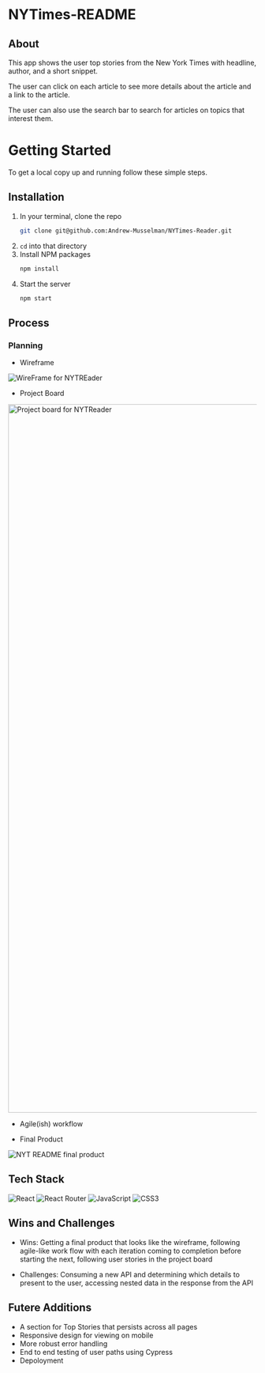 # NYTimes-README

## About

This app shows the user top stories from the New York Times with headline, author, and a short snippet. 
    
The user can click on each article to see more details about the article and a link to the article.

The user can also use the search bar to search for articles on topics that interest them.

# Getting Started
To get a local copy up and running follow these simple steps.

## Installation

1. In your terminal, clone the repo
   ```sh
   git clone git@github.com:Andrew-Musselman/NYTimes-Reader.git
   ```
2. `cd` into that directory
3. Install NPM packages
   ```sh
   npm install
   ```
4. Start the server
   ```sh
   npm start
   ``` 

## Process

### Planning
    
- Wireframe

![WireFrame for NYTREader](https://user-images.githubusercontent.com/92277979/171894830-d97f0c8f-5491-4619-9567-7c00e2afd4b7.png)

- Project Board

<img width="1434" alt="Project board for NYTReader" src="https://user-images.githubusercontent.com/92277979/171893623-d38bfda4-49ae-4d26-bdb3-a1a5cf06611c.png">

- Agile(ish) workflow

- Final Product

![NYT README final product](https://user-images.githubusercontent.com/92277979/171896309-2357bb50-cca2-4e6e-86da-e32943cc735c.png)

## Tech Stack

![React](https://img.shields.io/badge/react-%2320232a.svg?style=for-the-badge&logo=react&logoColor=%purple)
![React Router](https://img.shields.io/badge/React_Router-CA4245?style=for-the-badge&logo=react-router&logoColor=white)
![JavaScript](https://img.shields.io/badge/javascript-%23323330.svg?style=for-the-badge&logo=javascript&logoColor=%23F7DF1E)
![CSS3](https://img.shields.io/badge/css3-%231572B6.svg?style=for-the-badge&logo=css3&logoColor=white)

## Wins and Challenges

- Wins: Getting a final product that looks like the wireframe, following agile-like work flow with each iteration coming to completion before starting the next, following user stories in the project board

- Challenges: Consuming a new API and determining which details to present to the user, accessing nested data in the response from the API

## Futere Additions

- A section for Top Stories that persists across all pages
- Responsive design for viewing on mobile
- More robust error handling
- End to end testing of user paths using Cypress
- Depoloyment
